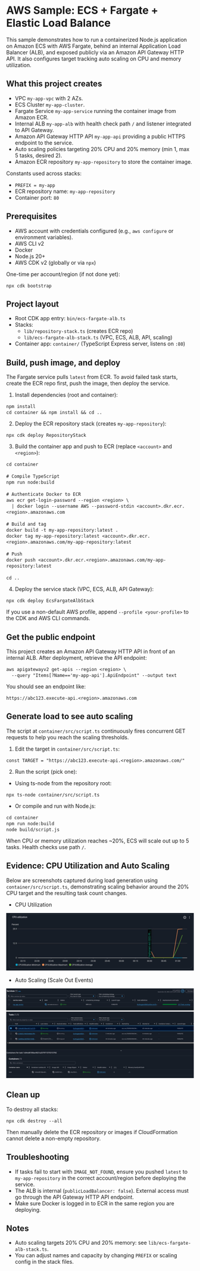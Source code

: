 # AWS Sample: ECS + Fargate + Elastic Load Balance

This sample demonstrates how to run a containerized Node.js application on Amazon ECS with AWS Fargate, behind an internal Application Load Balancer (ALB), and exposed publicly via an Amazon API Gateway HTTP API. It also configures target tracking auto scaling on CPU and memory utilization.

## What this project creates

- VPC `my-app-vpc` with 2 AZs.
- ECS Cluster `my-app-cluster`.
- Fargate Service `my-app-service` running the container image from Amazon ECR.
- Internal ALB `my-app-alb` with health check path `/` and listener integrated to API Gateway.
- Amazon API Gateway HTTP API `my-app-api` providing a public HTTPS endpoint to the service.
- Auto scaling policies targeting 20% CPU and 20% memory (min 1, max 5 tasks, desired 2).
- Amazon ECR repository `my-app-repository` to store the container image.

Constants used across stacks:

- `PREFIX = my-app`
- ECR repository name: `my-app-repository`
- Container port: `80`

## Prerequisites

- AWS account with credentials configured (e.g., `aws configure` or environment variables).
- AWS CLI v2
- Docker
- Node.js 20+
- AWS CDK v2 (globally or via `npx`)

One-time per account/region (if not done yet):

```
npx cdk bootstrap
```

## Project layout

- Root CDK app entry: `bin/ecs-fargate-alb.ts`
- Stacks:
  - `lib/repository-stack.ts` (creates ECR repo)
  - `lib/ecs-fargate-alb-stack.ts` (VPC, ECS, ALB, API, scaling)
- Container app: `container/` (TypeScript Express server, listens on `:80`)

## Build, push image, and deploy

The Fargate service pulls `latest` from ECR. To avoid failed task starts, create the ECR repo first, push the image, then deploy the service.

1) Install dependencies (root and container):

```
npm install
cd container && npm install && cd ..
```

2) Deploy the ECR repository stack (creates `my-app-repository`):

```
npx cdk deploy RepositoryStack
```

3) Build the container app and push to ECR (replace `<account>` and `<region>`):

```
cd container

# Compile TypeScript
npm run node:build

# Authenticate Docker to ECR
aws ecr get-login-password --region <region> \
  | docker login --username AWS --password-stdin <account>.dkr.ecr.<region>.amazonaws.com

# Build and tag
docker build -t my-app-repository:latest .
docker tag my-app-repository:latest <account>.dkr.ecr.<region>.amazonaws.com/my-app-repository:latest

# Push
docker push <account>.dkr.ecr.<region>.amazonaws.com/my-app-repository:latest

cd ..
```

4) Deploy the service stack (VPC, ECS, ALB, API Gateway):

```
npx cdk deploy EcsFargateAlbStack
```

If you use a non-default AWS profile, append `--profile <your-profile>` to the CDK and AWS CLI commands.

## Get the public endpoint

This project creates an Amazon API Gateway HTTP API in front of an internal ALB. After deployment, retrieve the API endpoint:

```
aws apigatewayv2 get-apis --region <region> \
  --query "Items[?Name=='my-app-api'].ApiEndpoint" --output text
```

You should see an endpoint like:

```
https://abc123.execute-api.<region>.amazonaws.com
```

## Generate load to see auto scaling

The script at `container/src/script.ts` continuously fires concurrent GET requests to help you reach the scaling thresholds.

1) Edit the target in `container/src/script.ts`:

```
const TARGET = "https://abc123.execute-api.<region>.amazonaws.com/"
```

2) Run the script (pick one):

- Using ts-node from the repository root:

```
npx ts-node container/src/script.ts
```

- Or compile and run with Node.js:

```
cd container
npm run node:build
node build/script.js
```

When CPU or memory utilization reaches ~20%, ECS will scale out up to 5 tasks. Health checks use path `/`.

## Evidence: CPU Utilization and Auto Scaling

Below are screenshots captured during load generation using `container/src/script.ts`, demonstrating scaling behavior around the 20% CPU target and the resulting task count changes.

- CPU Utilization

![CPU Utilization](imgs/cpuUtilization.jpeg)

- Auto Scaling (Scale Out Events)

![Auto Scale](imgs/autoScale.jpeg)
![Auto Scale 2](imgs/autoScale2.jpeg)

## Clean up

To destroy all stacks:

```
npx cdk destroy --all
```

Then manually delete the ECR repository or images if CloudFormation cannot delete a non-empty repository.

## Troubleshooting

- If tasks fail to start with `IMAGE_NOT_FOUND`, ensure you pushed `latest` to `my-app-repository` in the correct account/region before deploying the service.
- The ALB is internal (`publicLoadBalancer: false`). External access must go through the API Gateway HTTP API endpoint.
- Make sure Docker is logged in to ECR in the same region you are deploying.

## Notes

- Auto scaling targets 20% CPU and 20% memory: see `lib/ecs-fargate-alb-stack.ts`.
- You can adjust names and capacity by changing `PREFIX` or scaling config in the stack files.
